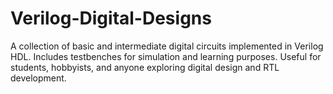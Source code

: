 # Verilog-Digital-Designs
A collection of basic and intermediate digital circuits implemented in Verilog HDL. Includes testbenches for simulation and learning purposes. Useful for students, hobbyists, and anyone exploring digital design and RTL development.
